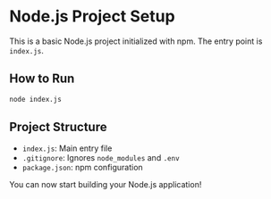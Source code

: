 # Node.js Project Setup

This is a basic Node.js project initialized with npm. The entry point is `index.js`.

## How to Run

```bash
node index.js
```

## Project Structure
- `index.js`: Main entry file
- `.gitignore`: Ignores `node_modules` and `.env`
- `package.json`: npm configuration

You can now start building your Node.js application!
